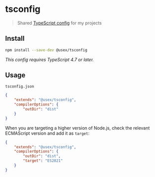 # tsconfig

> Shared [TypeScript config](https://www.typescriptlang.org/docs/handbook/tsconfig-json.html) for my projects

## Install

```sh
npm install --save-dev @usex/tsconfig
```

*This config requires TypeScript 4.7 or later.*

## Usage

`tsconfig.json`

```json
{
	"extends": "@usex/tsconfig",
	"compilerOptions": {
		"outDir": "dist"
	}
}
```

When you are targeting a higher version of Node.js, check the relevant ECMAScript version and add it as `target`:

```json
{
	"extends": "@usex/tsconfig",
	"compilerOptions": {
		"outDir": "dist",
		"target": "ES2021"
	}
}
```
